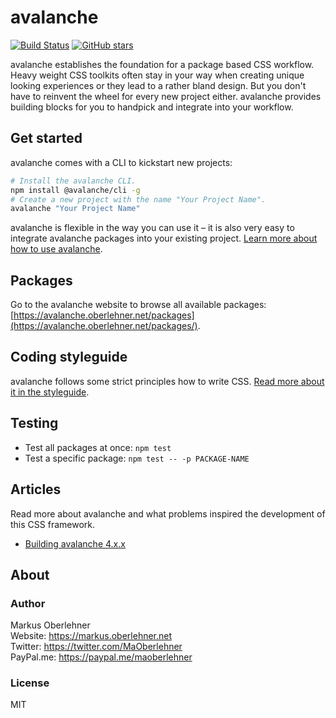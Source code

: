 # avalanche
[![Build Status](https://travis-ci.org/avalanchesass/avalanche.svg?branch=master)](https://travis-ci.org/avalanchesass/avalanche)
[![GitHub stars](https://img.shields.io/github/stars/avalanchesass/avalanche.svg?style=social&label=Star)](https://github.com/avalanchesass/avalanche)

avalanche establishes the foundation for a package based CSS workflow. Heavy weight CSS toolkits often stay in your way when creating unique looking experiences or they lead to a rather bland design. But you don't have to reinvent the wheel for every new project either. avalanche provides building blocks for you to handpick and integrate into your workflow.

## Get started
avalanche comes with a CLI to kickstart new projects:

```bash
# Install the avalanche CLI.
npm install @avalanche/cli -g
# Create a new project with the name "Your Project Name".
avalanche "Your Project Name"
```

avalanche is flexible in the way you can use it – it is also very easy to integrate avalanche packages into your existing project. [Learn more about how to use avalanche](https://avalanche.oberlehner.net/get-started/).

## Packages
Go to the avalanche website to browse all available packages: [https://avalanche.oberlehner.net/packages](https://avalanche.oberlehner.net/packages/).

## Coding styleguide
avalanche follows some strict principles how to write CSS. [Read more about it in the styleguide](https://github.com/avalanchesass/avalanche/blob/master/STYLEGUIDE.md).

## Testing
- Test all packages at once: `npm test`
- Test a specific package: `npm test -- -p PACKAGE-NAME`

## Articles
Read more about avalanche and what problems inspired the development of this CSS framework.

- [Building avalanche 4.x.x](https://markus.oberlehner.net/blog/building-avalanche-v4/)

## About
### Author
Markus Oberlehner  
Website: https://markus.oberlehner.net  
Twitter: https://twitter.com/MaOberlehner  
PayPal.me: https://paypal.me/maoberlehner

### License
MIT
